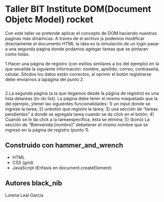 Taller BIT Institute DOM(Document Objetc Model) rocket
===============================================

Con este taller se pretende aplicar el concepto de DOM haciendo nuestras paginas más dinamicas.
A traves de el archivo js podemos modificar directamente el documento HTML la idea es la simulación
de un login pasar a una segunda pagina donde podamos agregar tareas que se pintaran como listas.

1.Hacer una página de registro (con estilos similares a los del ejemplo) en la que sevalide la siguiente 
información: nombre, apellido, correo, contraseña, celular. Sitodos los datos están correctos, al oprimir 
el botón registrarse debe enviarnos a lapágina del punto 2.

![]()

2.La segunda página (a la que llegamos desde la página de registro) es una lista detareas (to-do list). 
La página debe tener el mismo maquetado que la del ejemplo, ytener las siguientes funcionalidades: 1) un 
input donde se ingrese la tarea; 2) unbotón que registre la tarea; 3) una sección de “tareas pendientes” 
a donde se agregala tarea cuando se da click en el botón; 4) Cuando se le da click a la tareaespecífica,
ésta se elimina; 5) (bono) La sección de “Bienvenida [nombre]” debetener el mismo nombre que se ingresó en 
la página de registro (punto 1).

Construido con hammer_and_wrench
--------------
+ HTML
+ CSS (grid)
+ JavaScript (Enfasís en document.createElement)

Autores black_nib
-----------

Lorena Leal Garcia
